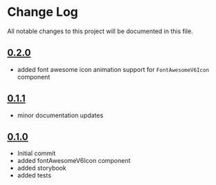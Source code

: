 # Change Log

All notable changes to this project will be documented in this file.

## [0.2.0](https://github.com/code-dot-org/code-dot-org/pull/55797)
* added font awesome icon animation support for `FontAwesomeV6Icon` component

## [0.1.1](https://github.com/code-dot-org/code-dot-org/pull/55797)
* minor documentation updates

## [0.1.0](https://github.com/code-dot-org/code-dot-org/pull/55305)
* Initial commit
* added fontAwesomeV6Icon component
* added storybook
* added tests